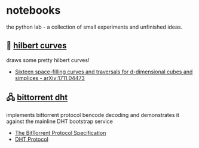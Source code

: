 # notebooks

the python lab - a collection of small experiments and unfinished ideas.

## 🌈 [hilbert curves](hilbert_curves.ipynb)

draws some pretty hilbert curves! 

* [Sixteen space-filling curves and traversals for d-dimensional cubes and simplices - arXiv:1711.04473](https://arxiv.org/abs/1711.04473)

## 🖧 [bittorrent dht](bittorrent_dht.ipynb)

implements bittorrent protocol bencode decoding and demonstrates it against the mainline DHT bootstrap service

* [The BitTorrent Protocol Specification](https://www.bittorrent.org/beps/bep_0003.html)
* [DHT Protocol](https://www.bittorrent.org/beps/bep_0005.html)
